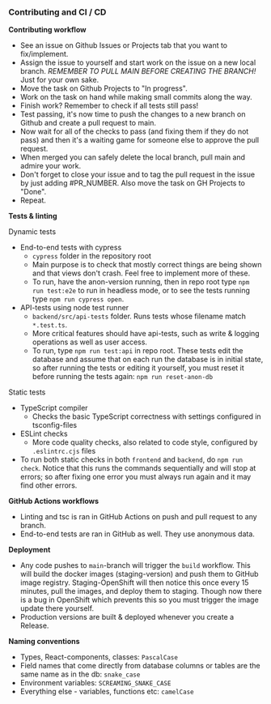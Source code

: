 ### Contributing and CI / CD

**Contributing workflow**
+ See an issue on Github Issues or Projects tab that you want to fix/implement.
+ Assign the issue to yourself and start work on the issue on a new local branch. *REMEMBER TO PULL MAIN BEFORE CREATING THE BRANCH!* Just for your own sake.
+ Move the task on Github Projects to "In progress".
+ Work on the task on hand while making small commits along the way.
+ Finish work? Remember to check if all tests still pass!
+ Test passing, it's now time to push the changes to a new branch on Github and create a pull request to main.
+ Now wait for all of the checks to pass (and fixing them if they do not pass) and then it's a waiting game for someone else to approve the pull request.
+ When merged you can safely delete the local branch, pull main and admire your work.
+ Don't forget to close your issue and to tag the pull request in the issue by just adding #PR_NUMBER. Also move the task on GH Projects to "Done".
+ Repeat.

**Tests & linting**

Dynamic tests
+ End-to-end tests with cypress
  + `cypress` folder in the repository root
  + Main purpose is to check that mostly correct things are being shown and that views don't crash. Feel free to implement more of these.
  + To run, have the anon-version running, then in repo root type `npm run test:e2e` to run in headless mode, or to see the tests running type `npm run cypress open`.
+ API-tests using node test runner
  + `backend/src/api-tests` folder. Runs tests whose filename match `*.test.ts`.
  + More critical features should have api-tests, such as write & logging operations as well as user access.
  + To run, type `npm run test:api` in repo root. These tests edit the database and assume that on each run the database is in initial state, so after running the tests or editing it yourself, you must reset it before running the tests again: `npm run reset-anon-db`

Static tests
+ TypeScript compiler
  + Checks the basic TypeScript correctness with settings configured in tsconfig-files
+ ESLint checks
  + More code quality checks, also related to code style, configured by `.eslintrc.cjs` files
+ To run both static checks in both `frontend` and `backend`, do `npm run check`. Notice that this runs the commands sequentially and will stop at errors; so after fixing one error you must always run again and it may find other errors.

**GitHub Actions workflows**
+ Linting and tsc is ran in GitHub Actions on push and pull request to any branch.
+ End-to-end tests are ran in GitHub as well. They use anonymous data. 

**Deployment**
+ Any code pushes to `main`-branch will trigger the `build` workflow. This will build the docker images (staging-version) and push them to GitHub image registry. Staging-OpenShift will then notice this once every 15 minutes, pull the images, and deploy them to staging. Though now there is a bug in OpenShift which prevents this so you must trigger the image update there yourself.
+ Production versions are built & deployed whenever you create a Release.

**Naming conventions**
+ Types, React-components, classes: `PascalCase`
+ Field names that come directly from database columns or tables are the same name as in the db: `snake_case`
+ Environment variables: `SCREAMING_SNAKE_CASE`
+ Everything else - variables, functions etc: `camelCase`
